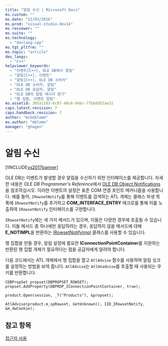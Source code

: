 ```yaml
---
title: "알림 수신 | Microsoft Docs"
ms.custom: ""
ms.date: "12/03/2016"
ms.prod: "visual-studio-dev14"
ms.reviewer: ""
ms.suite: ""
ms.technology: 
  - "devlang-cpp"
ms.tgt_pltfrm: ""
ms.topic: "article"
dev_langs: 
  - "C++"
helpviewer_keywords: 
  - "이벤트[C++], OLE DB에서 알림"
  - "알림[C++], 이벤트"
  - "알림[C++], OLE DB 소비자"
  - "OLE DB 소비자, 알림"
  - "OLE DB 공급자, 알림"
  - "OLE DB의 알림 메시지 받기"
  - "행 집합, 이벤트 알림"
ms.assetid: 305a1103-0c87-40c8-94bc-7fbbdd52ae32
caps.latest.revision: 7
caps.handback.revision: 7
author: "mikeblome"
ms.author: "mblome"
manager: "ghogen"
---
```

# 알림 수신
[!INCLUDE[vs2017banner](../../assembler/inline/includes/vs2017banner.md)]

OLE DB는 이벤트가 발생할 경우 알림을 수신하기 위한 인터페이스를 제공합니다.  자세한 내용은 *OLE DB Programmer's Reference*에서 [OLE DB Object Notifications](https://msdn.microsoft.com/en-us/library/ms725406.aspx)을 참조하십시오.  이러한 이벤트의 설정은 표준 COM 연결 포인트 메커니즘을 사용합니다.  예를 들어, `IRowsetNotify`를 통해 이벤트를 검색하는 ATL 개체는 클래스 파생 목록에 `IRowsetNotify`를 추가하고 **COM\_INTERFACE\_ENTRY** 매크로를 통해 이를 노출하여 `IRowsetNotify` 인터페이스를 구현합니다.  
  
 `IRowsetNotify`에는 세 가지 메서드가 있으며, 이들은 다양한 경우에 호출될 수 있습니다.  이들 메서드 중 하나에만 응답하려는 경우, 응답하지 않을 메서드에 대해 **E\_NOTIMPL**을 반환하는 [IRowsetNotifyImpl](../../data/oledb/irowsetnotifyimpl-class.md) 클래스를 사용할 수 있습니다.  
  
 행 집합을 만들 경우, 알림 설정에 필요한 **IConnectionPointContainer**를 지원하는 반환된 행 집합 개체가 필요하다는 점을 공급자에게 알려야 합니다.  
  
 다음 코드에서는 ATL 개체에서 행 집합을 열고 `AtlAdvise` 함수를 사용하여 알림 싱크를 설정하는 방법을 보여 줍니다.  `AtlAdvise`는 `AtlUnadvise`를 호출할 때 사용되는 쿠키를 반환합니다.  
  
```  
CDBPropSet propset(DBPROPSET_ROWSET);  
propset.AddProperty(DBPROP_IConnectionPointContainer, true);  
  
product.Open(session, _T("Products"), &propset);  
  
AtlAdvise(product.m_spRowset, GetUnknown(), IID_IRowsetNotify, &m_dwCookie);  
```  
  
## 참고 항목  
 [접근자 사용](../../data/oledb/using-accessors.md)